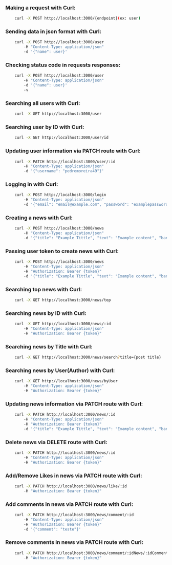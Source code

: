 ### Making a request with Curl:

```bash
    curl -X POST http://localhost:3000/{endpoint}(ex: user)
```

### Sending data in json format with Curl:

```bash
    curl -X POST http://localhost:3000/user 
	    -H "Content-Type: application/json" 
	    -d '{"name": user}'
```

### Checking status code in requests responses:
```bash
    curl -X POST http://localhost:3000/user 
	    -H "Content-Type: application/json" 
	    -d '{"name": user}'
        -v
```

### Searching all users with Curl:
```bash
    curl -X GET http://localhost:3000/user
```

### Searching user by ID with Curl:
```bash
    curl -X GET http://localhost:3000/user/id
```

### Updating user information via PATCH route with Curl:
```bash
    curl -X PATCH http://localhost:3000/user/:id
        -H "Content-Type: application/json" 
        -d '{"username": "pedromoreira49"}'
```

### Logging in with Curl:
```bash
    curl -X POST http://localhost:3000/login
        -H "Content-Type: application/json" 
        -d '{"email": "email@example.com", "password": "examplepassword"}'
```

### Creating a news with Curl:
```bash
    curl -X POST http://localhost:3000/news 
        -H "Content-Type: application/json" 
        -d '{"title": "Example Tittle", "text": "Example content", "banner": "exampleImage.jpg"}'
```

### Passing user token to create news with Curl:
```bash
    curl -X POST http://localhost:3000/news 
        -H "Content-Type: application/json"
        -H "Authorization: Bearer {token}" 
        -d '{"title": "Example Tittle", "text": "Example content", "banner": "exampleImage.jpg"}'
```

### Searching top news with Curl:
```bash
    curl -X GET http://localhost:3000/news/top
```

### Searching news by ID with Curl:
```bash
    curl -X GET http://localhost:3000/news/:id
        -H "Content-Type: application/json"
        -H "Authorization: Bearer {token}"
```

### Searching news by Title with Curl:
```bash
    curl -X GET http://localhost:3000/news/search?title={post title}
```

### Searching news by User(Author) with Curl:
```bash
    curl -X GET http://localhost:3000/news/byUser
        -H "Content-Type: application/json"
        -H "Authorization: Bearer {token}"
```

### Updating news information via PATCH route with Curl:
```bash
    curl -X PATCH http://localhost:3000/news/:id
        -H "Content-Type: application/json" 
        -H "Authorization: Bearer {token}"
        -d '{"title": "Example Tittle", "text": "Example content", "banner": "exampleImage.jpg"}'
```

### Delete news via DELETE route with Curl:
```bash
    curl -X PATCH http://localhost:3000/news/:id
        -H "Content-Type: application/json" 
        -H "Authorization: Bearer {token}"
```

### Add/Remove Likes in news via PATCH route with Curl:
```bash
    curl -X PATCH http://localhost:3000/news/like/:id 
        -H "Authorization: Bearer {token}"
```

### Add comments in news via PATCH route with Curl:
```bash
    curl -X PATCH http://localhost:3000/news/comment/:id 
        -H "Content-Type: application/json"
        -H "Authorization: Bearer {token}"
        -d '{"comment": "teste"}'
```

### Remove comments in news via PATCH route with Curl:
```bash
    curl -X PATCH http://localhost:3000/news/comment/:idNews/:idComment 
        -H "Authorization: Bearer {token}"
```
